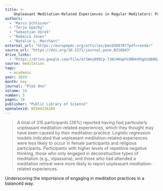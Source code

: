 ```yaml
---
title: >-
    Unpleasant Meditation-Related Experiences in Regular Meditators: Prevalence, Predictors, and Conceptual Considerations
authors:
  - "Marco Schlosser"
  - "Terje Sparby"
  - "Sebastjan Vöröš"
  - "Rebecca Jones"
  - "Natalie L. Marchant"
external_url: "https://europepmc.org/articles/pmc6508707?pdf=render"
source_url: "https://doi.org/10.1371/journal.pone.0216643"
drive_links:
  - "https://drive.google.com/file/d/1Woy8O9Cp-7zNJ4AGphC0BHnH5gUxQ88Q/view?usp=drivesdk"
course: meditation
tags:
  - academic
year: 2019
month: may
journal: "PloS One"
volume: 14
number: 5
pages: 18
publisher: "Public Library of Science"
openalexid: W2944226209
---
```


> A total of 315 participants (26%) reported having had particularly unpleasant meditation-related experiences, which they thought may have been caused by their meditation practice.
> Logistic regression models indicated that unpleasant meditation-related experiences were less likely to occur in female participants and religious participants.
> Participants with higher levels of repetitive negative thinking, those who only engaged in deconstructive types of meditation (e.g., vipassana), and those who had attended a meditation retreat were more likely to report unpleasant meditation-related experiences.

Underscoring the importance of engaging in meditation practices in a balanced way.

